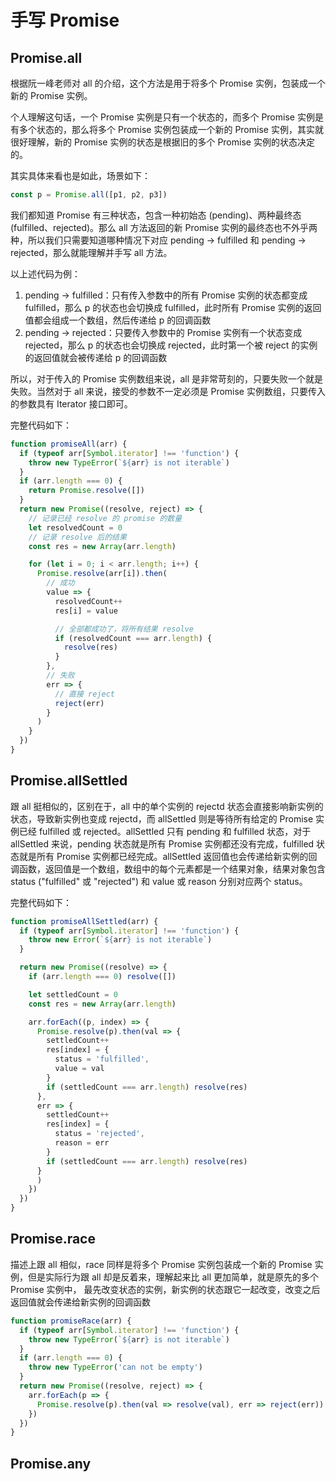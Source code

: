 # 手写 Promise

## Promise.all

根据阮一峰老师对 all 的介绍，这个方法是用于将多个 Promise 实例，包装成一个新的 Promise 实例。

个人理解这句话，一个 Promise 实例是只有一个状态的，而多个 Promise 实例是有多个状态的，那么将多个 Promise 实例包装成一个新的 Promise 实例，其实就很好理解，新的 Promise 实例的状态是根据旧的多个 Promise 实例的状态决定的。

其实具体来看也是如此，场景如下：

```javascript
const p = Promise.all([p1, p2, p3])
```

我们都知道 Promise 有三种状态，包含一种初始态 (pending)、两种最终态 (fulfilled、rejected)。那么 all 方法返回的新 Promise 实例的最终态也不外乎两种，所以我们只需要知道哪种情况下对应 pending -> fulfilled 和 pending -> rejected，那么就能理解并手写 all 方法。

以上述代码为例：
1. pending -> fulfilled：只有传入参数中的所有 Promise 实例的状态都变成 fulfilled，那么 p 的状态也会切换成 fulfilled，此时所有 Promise 实例的返回值都会组成一个数组，然后传递给 p 的回调函数
2. pending -> rejected：只要传入参数中的 Promise 实例有一个状态变成 rejected，那么 p 的状态也会切换成 rejected，此时第一个被 reject 的实例的返回值就会被传递给 p 的回调函数

所以，对于传入的 Promise 实例数组来说，all 是非常苛刻的，只要失败一个就是失败。当然对于 all 来说，接受的参数不一定必须是 Promise 实例数组，只要传入的参数具有 Iterator 接口即可。

完整代码如下：
```javascript
function promiseAll(arr) {
  if (typeof arr[Symbol.iterator] !== 'function') {
    throw new TypeError(`${arr} is not iterable`)
  }
  if (arr.length === 0) {
    return Promise.resolve([])
  }
  return new Promise((resolve, reject) => {
    // 记录已经 resolve 的 promise 的数量
    let resolvedCount = 0
    // 记录 resolve 后的结果
    const res = new Array(arr.length)

    for (let i = 0; i < arr.length; i++) {
      Promise.resolve(arr[i]).then(
        // 成功
        value => {
          resolvedCount++
          res[i] = value

          // 全部都成功了，将所有结果 resolve
          if (resolvedCount === arr.length) {
            resolve(res)
          }
        }, 
        // 失败
        err => {
          // 直接 reject
          reject(err)
        }
      )
    }
  })
}
```

## Promise.allSettled

跟 all 挺相似的，区别在于，all 中的单个实例的 rejectd 状态会直接影响新实例的状态，导致新实例也变成 rejectd，而 allSettled 则是等待所有给定的 Promise 实例已经 fulfilled 或 rejected。allSettled 只有 pending 和 fulfilled 状态，对于 allSettled 来说，pending 状态就是所有 Promise 实例都还没有完成，fulfilled 状态就是所有 Promise 实例都已经完成。allSettled 返回值也会传递给新实例的回调函数，返回值是一个数组，数组中的每个元素都是一个结果对象，结果对象包含 status ("fulfilled" 或 "rejected") 和 value 或 reason 分别对应两个 status。

完整代码如下：

```javascript
function promiseAllSettled(arr) {
  if (typeof arr[Symbol.iterator] !== 'function') {
    throw new Error(`${arr} is not iterable`)
  }

  return new Promise((resolve) => {
    if (arr.length === 0) resolve([])

    let settledCount = 0
    const res = new Array(arr.length)

    arr.forEach((p, index) => {
      Promise.resolve(p).then(val => {
        settledCount++
        res[index] = {
          status = 'fulfilled',
          value = val
        }
        if (settledCount === arr.length) resolve(res)
      },
      err => {
        settledCount++
        res[index] = {
          status = 'rejected',
          reason = err
        }
        if (settledCount === arr.length) resolve(res)
      }
      )
    })
  })
}
```

## Promise.race

描述上跟 all 相似，race 同样是将多个 Promise 实例包装成一个新的 Promise 实例，但是实际行为跟 all 却是反着来，理解起来比 all 更加简单，就是原先的多个 Promise 实例中，
最先改变状态的实例，新实例的状态跟它一起改变，改变之后返回值就会传递给新实例的回调函数

```javascript
function promiseRace(arr) {
  if (typeof arr[Symbol.iterator] !== 'function') {
    throw new TypeError(`${arr} is not iterable`)
  }
  if (arr.length === 0) {
    throw new TypeError('can not be empty')
  }
  return new Promise((resolve, reject) => {
    arr.forEach(p => {
      Promise.resolve(p).then(val => resolve(val), err => reject(err))
    })
  })
}
```

## Promise.any

